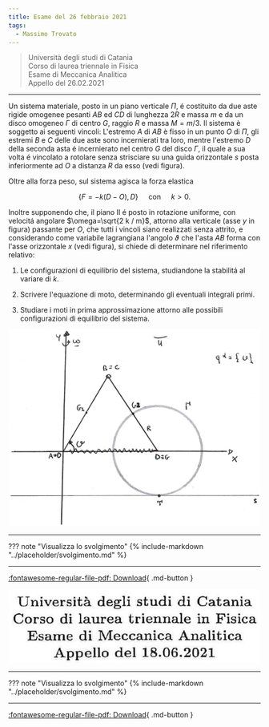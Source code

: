 ```yaml
---
title: Esame del 26 febbraio 2021
tags:
  - Massimo Trovato
---
```


>Università degli studi di Catania<br> Corso di laurea triennale in Fisica<br> Esame di Meccanica Analitica<br> Appello del 26.02.2021

---

Un sistema materiale, posto in un piano verticale $\Pi$, é costituito da
due aste rigide omogenee pesanti $A B$ ed $C D$ di lunghezza $2 R$ e
massa $m$ e da un disco omogeneo $\Gamma$ di centro $G$, raggio $R$ e
massa $M=m / 3$. Il sistema è soggetto ai seguenti vincoli: L'estremo
$A$ di $A B$ è fisso in un punto $O$ di $\Pi$, gli estremi $B$ e $C$
delle due aste sono incernierati tra loro, mentre l'estremo $D$ della
seconda asta é incernierato nel centro $G$ del disco $\Gamma$, il quale
a sua volta é vincolato a rotolare senza strisciare su una guida
orizzontale $s$ posta inferiormente ad $O$ a distanza $R$ da esso (vedi
figura).

Oltre alla forza peso, sul sistema agisca la forza elastica

$$\{F=-k(D-O), D\} \quad \text { con } \quad k>0 .$$

Inoltre supponendo che, il piano II é posto in rotazione uniforme, con
velocitá angolare $\omega=\sqrt{2 k / m}$, attorno alla verticale (asse
$y$ in figura) passante per $O$, che tutti i vincoli siano realizzati
senza attrito, e considerando come variabile lagrangiana l'angolo
$\vartheta$ che l'asta $A B$ forma con l'asse orizzontale $x$ (vedi
figura), si chiede di determinare nel riferimento relativo:

1.  Le configurazioni di equilibrio del sistema, studiandone la
    stabilitá al variare di $k$.

2.  Scrivere l'equazione di moto, determinando gli eventuali integrali
    primi.

3.  Studiare i moti in prima approssimazione attorno alle possibili
    configurazioni di equilibrio del sistema.

![image](images/2023_04_04_fdeaa97a1ff25f89fa04g-04.jpg)

---

??? note "Visualizza lo svolgimento"
    {% include-markdown "../placeholder/svolgimento.md" %}

---

[:fontawesome-regular-file-pdf: Download](pdf/#.pdf){ .md-button }

![image](images/2023_04_04_fdeaa97a1ff25f89fa04g-05.jpg)

---

??? note "Visualizza lo svolgimento"
    {% include-markdown "../placeholder/svolgimento.md" %}

---

[:fontawesome-regular-file-pdf: Download](pdf/2021-02-26.pdf){ .md-button }